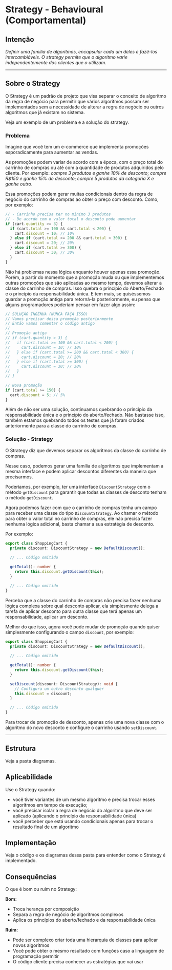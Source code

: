 # Strategy - Behavioural (Comportamental)

## Intenção

*Definir uma família de algoritmos, encapsular cada um deles e fazê-los intercambiáveis. O strategy permite que o algoritmo varie independentemente dos clientes que o utilizam.*

---

## Sobre o Strategy


O Strategy é um padrão de projeto que visa separar o conceito de algoritmo da regra de negócio para permitir que vários algoritmos possam ser implementados sem a necessidade de alterar a regra de negócio ou outros algoritmos que já existam no sistema.

Veja um exemplo de um problema e a solução do strategy.

### Problema

Imagine que você tem um e-commerce que implementa promoções esporadicamente para aumentar as vendas. 

As promoções podem variar de acordo com a época, com o preço total do carrinho de compras ou até com a quantidade de produtos adquiridos pelo cliente. Por exemplo: *compre 3 produtos e ganhe 10% de desconto*; *compre R$150 e ganhe 15% de desconto*; *compre 5 produtos da categoria X e ganhe outro*.

Essa promoções podem gerar muitas condicionais dentro da regra de negócio do carrinho de compras ao obter o preço com desconto. Como, por exemplo:

```typescript
// - Carrinho precisa ter no mínimo 3 produtos
// - De acordo com o valor total o desconto pode aumentar
if (cart.quantity >= 3) {
  if (cart.total >= 100 && cart.total < 200) {
    cart.discount = 10; // 10%
  } else if (cart.total >= 200 && cart.total < 300) {
    cart.discount = 20; // 20%
  } else if (cart.total >= 300) {
    cart.discount = 30; // 30%
  }
}
```
Não há problemas nessa lógica enquanto houver apenas essa promoção. Porém, a partir do momento que a promoção muda ou que implementemos outras promoções que são aplicadas ao mesmo tempo, devemos alterar a classe do carrinho de compras. Isso quebra o princípio do Aberto/Fechado e o princípio da responsabilidade única. E tem mais, se quiséssemos guardar a promoção antiga para retorná-la posteriormente, eu penso que alguns programadores poderiam pensar em fazer algo assim:

```typescript
// SOLUÇÃO INGÊNUA (NUNCA FAÇA ISSO)
// Vamos precisar dessa promoção posteriormente
// Então vamos comentar o código antigo
//
// Promoção antiga
// if (cart.quantity > 3) {
//   if (cart.total >= 100 && cart.total < 200) {
//     cart.discount = 10; // 10%
//   } else if (cart.total >= 200 && cart.total < 300) {
//     cart.discount = 20; // 20%
//   } else if (cart.total >= 300) {
//     cart.discount = 30; // 30%
//   }
// }

// Nova promoção
if (cart.total >= 150) {
  cart.discount = 5; // 5%
}
```

Além de não ser uma solução, continuamos quebrando o princípio da responsabilidade única e o princípio do aberto/fechado. Não bastasse isso, também estamos quebrando todos os testes que já foram criados anteriormente para a classe do carrinho de compras.

### Solução - Strategy

O Strategy diz que devemos separar os algoritmos da classe do carrinho de compras. 

Nesse caso, podemos gerar uma família de algoritmos que implementam a mesma interface e podem aplicar descontos diferentes da maneira que precisarmos.

Poderíamos, por exemplo, ter uma interface `DiscountStrategy` com o método `getDiscount` para garantir que todas as classes de desconto tenham o método `getDiscount`. 

Agora podemos fazer com que o carrinho de compras tenha um campo para receber uma classe do tipo `DiscountStrategy`. Ao chamar o método para obter o valor total no carrinho de compras, ele não precisa fazer nenhuma lógica adicional, basta chamar a sua estratégia de desconto.

Por exemplo:

```typescript
export class ShoppingCart {
  private discount: DiscountStrategy = new DefaultDiscount();
  
  // ... Código omitido

  getTotal(): number {
    return this.discount.getDiscount(this);
  }

  // ... Código omitido
}
```

Perceba que a classe do carrinho de compras não precisa fazer nenhuma lógica complexa sobre qual desconto aplicar, ela simplesmente delega a tarefa de aplicar desconto para outra classe que terá apenas um responsabilidade, aplicar um desconto.

Melhor do que isso, agora você pode mudar de promoção quando quiser simplesmente configurando o campo `discount`, por exemplo:

```typescript
export class ShoppingCart {
  private discount: DiscountStrategy = new DefaultDiscount();
  
  // ... Código omitido

  getTotal(): number {
    return this.discount.getDiscount(this);
  }

  setDiscount(discount: DiscountStrategy): void {
    // Configura um outro desconto qualquer
    this.discount = discount;
  }

  // ... Código omitido
}
```

Para trocar de promoção de desconto, apenas crie uma nova classe com o algoritmo do novo desconto e configure o carrinho usando `setDiscount`.

---

## Estrutura

Veja a pasta diagramas.

## Aplicabilidade

Use o Strategy quando:

- você tiver variantes de um mesmo algoritmo e precisa trocar esses algoritmos em tempo de execução;
- você precisar isolar a regra de negócio do algoritmo que deve ser aplicado (aplicando o princípio da responsabilidade única)
- você perceber que está usando condicionais apenas para trocar o resultado final de um algoritmo

## Implementação

Veja o código e os diagramas dessa pasta para entender como o Strategy é implementado.

## Consequências

O que é bom ou ruim no Strategy:

**Bom:**
- Troca herança por composição
- Separa a regra de negócio de algoritmos complexos
- Aplica os princípios do aberto/fechado e da responsabilidade única

**Ruim:**
- Pode ser complexo criar toda uma hierarquia de classes para aplicar novos algoritmos
- Você pode obter o mesmo resultado com funções caso a linguagem de programação permitir
- O código cliente precisa conhecer as estratégias que vai usar
